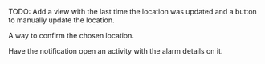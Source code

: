 TODO:
Add a view with the last time the location was updated and a button to manually update the location.

A way to confirm the chosen location.

Have the notification open an activity with the alarm details on it.
